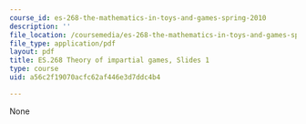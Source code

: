 ```yaml
---
course_id: es-268-the-mathematics-in-toys-and-games-spring-2010
description: ''
file_location: /coursemedia/es-268-the-mathematics-in-toys-and-games-spring-2010/a56c2f19070acfc62af446e3d7ddc4b4_MITES_268S10_Ses1_slides.pdf
file_type: application/pdf
layout: pdf
title: ES.268 Theory of impartial games, Slides 1
type: course
uid: a56c2f19070acfc62af446e3d7ddc4b4

---
```

None